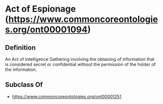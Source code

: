 # Act of Espionage (https://www.commoncoreontologies.org/ont00001094)

## Definition
An Act of Intelligence Gathering involving the obtaining of information that is considered secret or confidential without the permission of the holder of the information.

## Subclass Of
- https://www.commoncoreontologies.org/ont00001251

